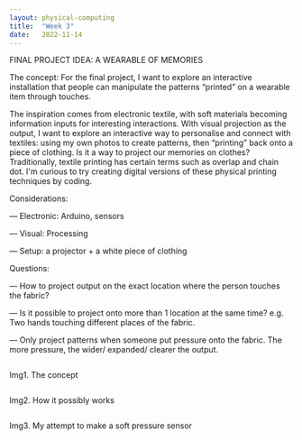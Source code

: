 ```yaml
---
layout: physical-computing
title:  "Week 3"
date:   2022-11-14
---
```


<div id="content-container">
 <div class="col w-45">
    <div class="text-wrapper">
      <p>FINAL PROJECT IDEA: A WEARABLE OF MEMORIES</p>
      <p>The concept: For the final project, I want to explore an interactive installation that people can manipulate the patterns “printed” on a wearable item through touches.</p>
      <p>The inspiration comes from electronic textile, with soft materials becoming information inputs for interesting interactions. With visual projection as the output, I want to explore an interactive way to personalise and connect with textiles: using my own photos to create patterns, then “printing” back onto a piece of clothing. Is it a way to project our memories on clothes? Traditionally, textile printing has certain terms such as overlap and chain dot. I'm curious to try creating digital versions of these physical printing techniques by coding.</p>
    <p>Considerations:</p>
        <p>— Electronic: Arduino, sensors</p>
        <p>— Visual: Processing</p>
        <p>— Setup: a projector + a white piece of clothing</p>
    <p>Questions:</p>
        <p>— How to project output on the exact location where the person touches the fabric?</p>
        <p>— Is it possible to project onto more than 1 location at the same time? e.g. Two hands touching different places of the fabric.</p>
        <p>— Only project patterns when someone put pressure onto the fabric. The more pressure, the wider/ expanded/ clearer the output.</p>
    </div>
    </div>

  <div class="col w-45">
    <div class="img-wrapper">
      <img src="{{site.baseurl}}/assets/img/physical-computing/week3/1.jpeg" alt="">
      <p>Img1. The concept</p>
    </div>
    <div class="img-wrapper">
      <img src="{{site.baseurl}}/assets/img/physical-computing/week3/2.jpeg" alt="">
      <p>Img2. How it possibly works</p>
    </div>
    <div class="img-wrapper">
      <img src="{{site.baseurl}}/assets/img/physical-computing/week3/3.jpg" alt="">
      <p>Img3. My attempt to make a soft pressure sensor</p>
    </div>
  </div>

</div>